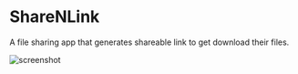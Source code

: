 # ShareNLink
A file sharing app that generates  shareable link to get download their files.

![screenshot](https://github.com/mtg718/ShareNLink/assets/135738292/b442412d-3e4c-458b-9268-0eed84b97b76)
